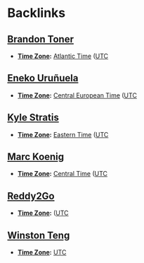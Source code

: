 
# Backlinks
## [Brandon Toner](<Brandon Toner.md>)
- **[Time Zone](<Time Zone.md>):** [Atlantic Time](<Atlantic Time.md>) ([UTC](<UTC.md>)

## [Eneko Uruñuela](<Eneko Uruñuela.md>)
- **[Time Zone](<Time Zone.md>):** [Central European Time](<Central European Time.md>) ([UTC](<UTC.md>)

## [Kyle Stratis](<Kyle Stratis.md>)
- **[Time Zone](<Time Zone.md>):** [Eastern Time](<Eastern Time.md>) ([UTC](<UTC.md>)

## [Marc Koenig](<Marc Koenig.md>)
- **[Time Zone](<Time Zone.md>):** [Central Time](<Central Time.md>) ([UTC](<UTC.md>)

## [Reddy2Go](<Reddy2Go.md>)
- **[Time Zone](<Time Zone.md>):** ([UTC](<UTC.md>)

## [Winston Teng](<Winston Teng.md>)
- **[Time Zone](<Time Zone.md>):**  [UTC](<UTC.md>)

